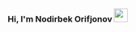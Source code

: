 ### Hi, I'm Nodirbek Orifjonov <img src="https://media.giphy.com/media/hvRJCLFzcasrR4ia7z/giphy.gif" width="27px">
